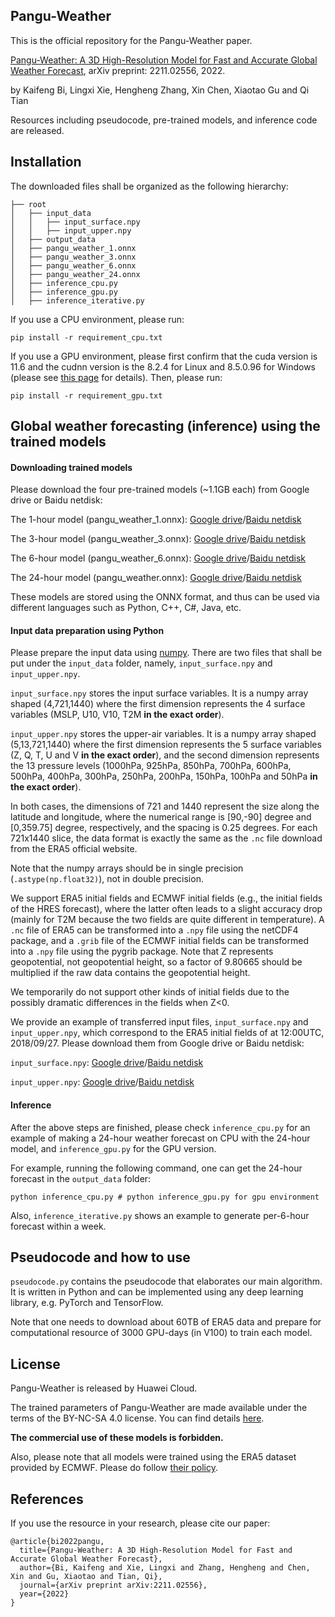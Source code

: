 ## Pangu-Weather

This is the official repository for the Pangu-Weather paper.

[Pangu-Weather: A 3D High-Resolution Model for Fast and Accurate Global Weather Forecast](https://arxiv.org/abs/2211.02556), arXiv preprint: 2211.02556, 2022.

by Kaifeng Bi, Lingxi Xie, Hengheng Zhang, Xin Chen, Xiaotao Gu and Qi Tian

Resources including pseudocode, pre-trained models, and inference code are released.

## Installation

The downloaded files shall be organized as the following hierarchy:

```plain
├── root
│   ├── input_data
│   │   ├── input_surface.npy
│   │   ├── input_upper.npy
│   ├── output_data
│   ├── pangu_weather_1.onnx
│   ├── pangu_weather_3.onnx
│   ├── pangu_weather_6.onnx
│   ├── pangu_weather_24.onnx
│   ├── inference_cpu.py
│   ├── inference_gpu.py
│   ├── inference_iterative.py
```

If you use a CPU environment, please run:
```
pip install -r requirement_cpu.txt
```

If you use a GPU environment, please first confirm that the cuda version is 11.6 and the cudnn version is the 8.2.4 for Linux and 8.5.0.96 for Windows (please see [this page](https://onnxruntime.ai/docs/execution-providers/CUDA-ExecutionProvider.html) for details). Then, please run:
```
pip install -r requirement_gpu.txt
```

## Global weather forecasting (inference) using the trained models

#### Downloading trained models

Please download the four pre-trained models (~1.1GB each) from Google drive or Baidu netdisk:

The 1-hour model (pangu_weather_1.onnx): [Google drive](https://drive.google.com/file/d/1fg5jkiN_5dHzKb-5H9Aw4MOmfILmeY-S/view?usp=share_link)/[Baidu netdisk](https://pan.baidu.com/s/1M7SAigVsCSH8hpw6DE8TDQ?pwd=ie0h)

The 3-hour model (pangu_weather_3.onnx): [Google drive](https://drive.google.com/file/d/1EdoLlAXqE9iZLt9Ej9i-JW9LTJ9Jtewt/view?usp=share_link)/[Baidu netdisk](https://pan.baidu.com/s/197fZsoiCqZYzKwM7tyRrfg?pwd=gmcl)

The 6-hour model (pangu_weather_6.onnx): [Google drive](https://drive.google.com/file/d/1a4XTktkZa5GCtjQxDJb_fNaqTAUiEJu4/view?usp=share_link)/[Baidu netdisk](https://pan.baidu.com/s/1q7IB7tNjqIwoGC7KVMPn4w?pwd=vxq3)

The 24-hour model (pangu_weather.onnx): [Google drive](https://drive.google.com/file/d/1lweQlxcn9fG0zKNW8ne1Khr9ehRTI6HP/view?usp=share_link)/[Baidu netdisk](https://pan.baidu.com/s/179q2gkz2BrsOR6g3yfTVQg?pwd=eajy)

These models are stored using the ONNX format, and thus can be used via different languages such as Python, C++, C#, Java, etc.

#### Input data preparation using Python

Please prepare the input data using [numpy](https://numpy.org/). There are two files that shall be put under the `input_data` folder, namely, `input_surface.npy` and `input_upper.npy`.

`input_surface.npy` stores the input surface variables. It is a numpy array shaped (4,721,1440) where the first dimension represents the 4 surface variables (MSLP, U10, V10, T2M **in the exact order**).

`input_upper.npy` stores the upper-air variables. It is a numpy array shaped (5,13,721,1440) where the first dimension represents the 5 surface variables (Z, Q, T, U and V **in the exact order**), and the second dimension represents the 13 pressure levels (1000hPa, 925hPa, 850hPa, 700hPa, 600hPa, 500hPa, 400hPa, 300hPa, 250hPa, 200hPa, 150hPa, 100hPa and 50hPa **in the exact order**).

In both cases, the dimensions of 721 and 1440 represent the size along the latitude and longitude, where the numerical range is [90,-90] degree and [0,359.75] degree, respectively, and the spacing is 0.25 degrees. For each 721x1440 slice, the data format is exactly the same as the `.nc` file download from the ERA5 official website.

Note that the numpy arrays should be in single precision (`.astype(np.float32)`), not in double precision.

We support ERA5 initial fields and ECMWF initial fields (e.g., the initial fields of the HRES forecast), where the latter often leads to a slight accuracy drop (mainly for T2M because the two fields are quite different in temperature). A `.nc` file of ERA5 can be transformed into a `.npy` file using the netCDF4 package, and a `.grib` file of the ECMWF initial fields can be transformed into a `.npy` file using the pygrib package. Note that Z represents geopotential, not geopotential height, so a factor of 9.80665 should be multiplied if the raw data contains the geopotential height.

We temporarily do not support other kinds of initial fields due to the possibly dramatic differences in the fields when Z<0.

We provide an example of transferred input files, `input_surface.npy` and `input_upper.npy`, which correspond to the ERA5 initial fields of at 12:00UTC, 2018/09/27. Please download them from Google drive or Baidu netdisk:

`input_surface.npy`: [Google drive](https://drive.google.com/file/d/1pj8QEVNpC1FyJfUabDpV4oU3NpSe0BkD/view?usp=share_link)/[Baidu netdisk](https://pan.baidu.com/s/1i4o5i8guAqmOus6PWncAlA?pwd=4z9s)

`input_upper.npy`: [Google drive](https://drive.google.com/file/d/1--7xEBJt79E3oixizr8oFmK_haDE77SS/view?usp=share_link)/[Baidu netdisk](https://pan.baidu.com/s/1mS8X5MqEdbVfF2u2Us62FQ?pwd=sgx6)

#### Inference

After the above steps are finished, please check `inference_cpu.py` for an example of making a 24-hour weather forecast on CPU with the 24-hour model, and `inference_gpu.py` for the GPU version.

For example, running the following command, one can get the 24-hour forecast in the `output_data` folder:
```
python inference_cpu.py # python inference_gpu.py for gpu environment
```

Also, `inference_iterative.py` shows an example to generate per-6-hour forecast within a week.

## Pseudocode and how to use

`pseudocode.py` contains the pseudocode that elaborates our main algorithm. It is written in Python and can be implemented using any deep learning library, e.g. PyTorch and TensorFlow.

Note that one needs to download about 60TB of ERA5 data and prepare for computational resource of 3000 GPU-days (in V100) to train each model.

## License

Pangu-Weather is released by Huawei Cloud.

The trained parameters of Pangu-Weather are made available under the terms of the BY-NC-SA 4.0 license. You can find details [here](https://creativecommons.org/licenses/by-nc-sa/4.0/).

**The commercial use of these models is forbidden.**

Also, please note that all models were trained using the ERA5 dataset provided by ECMWF. Please do follow [their policy](https://apps.ecmwf.int/datasets/licences/copernicus/).

## References

If you use the resource in your research, please cite our paper:

```
@article{bi2022pangu,
  title={Pangu-Weather: A 3D High-Resolution Model for Fast and Accurate Global Weather Forecast},
  author={Bi, Kaifeng and Xie, Lingxi and Zhang, Hengheng and Chen, Xin and Gu, Xiaotao and Tian, Qi},
  journal={arXiv preprint arXiv:2211.02556},
  year={2022}
}
```
